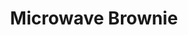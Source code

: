 ---
title: Microwave Brownie
tags: ["baking", "dessert"]
imgFile: 'microwave-brownie.jpg'
ingredients:
  - 2 tbsp butter, melted
  - 2 tbsp milk
  - 1/4 tsp salt
  - 1/4 tsp vanilla essence
  - 2 tbsp sugar
  - 2 tbsp cocoa
  - 4 tbsp flour (or closer to 3 tbsp for extra gooeyness)
  - Chocolate chips
method:
  - Add milk, salt, and vanilla to the melted butter and mix well.
  - Stir in sugar until combined.
  - Add cocoa and mix thoroughly.
  - Mix in flour until smooth.
  - Stir through chocolate chips.
  - Divide mixture into microwave-safe cups or ramekins.
  - Microwave on medium power (potencia 7) for 45 seconds to 1 minute 15 seconds, depending on your gooey preference.
---